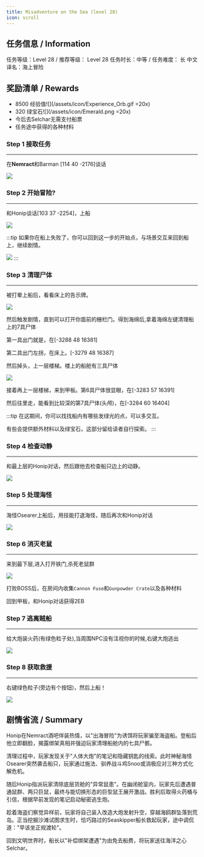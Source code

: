 ```yaml
---
title: Misadventure on the Sea (level 28)
icon: scroll
---
```


## 任务信息 / Information
任务等级：Level 28 / 推荐等级： Level 28
任务时长：中等 / 任务难度： 长
中文译名：海上冒险


## 奖励清单 / Rewards

+ 8500 经验值![](/assets/icon/Experience_Orb.gif =20x)
+ 320 绿宝石![](/assets/icon/Emerald.png =20x)
+ 今后去Selchar无需支付船票
+ 任务途中获得的各种材料

### Step 1 接取任务
---

在**Nemract**和<NPC>Barman</NPC> <CC>[114 40 -2176]</CC>谈话

![](/assets/img/lv28-7.png)

### Step 2 开始冒险?
---

和<NPC>Honip</NPC>谈话<CC>[103 37 -2254]</CC>，上船

![](/assets/img/lv28-8.png)

:::tip
如果你在船上失败了，你可以回到这一步的开始点，与场景交互来回到船上，继续剧情。

![](/assets/img/lv28-9.png)
:::

### Step 3 清理尸体
---

被打晕上船后，看看床上的告示牌。

![](/assets/img/lv28-10.png)

然后触发剧情，直到可以打开你面前的栅栏门。得到海绵后,拿着海绵左键清理船上的7具尸体

第一具出门就是，在<CC>[-3288 48 16381]</CC>

第二具出门左拐，在床上。<CC>[-3279 48 16387]</CC>

然后掉头，上一层楼梯。楼上的船舱有三具尸体

![](/assets/img/lv28-11.png)

接着再上一层楼梯，来到甲板。第6具尸体很显眼，在<CC>[-3283 57 16391]</CC>

然后往里走，能看到比较深的第7具尸体(头颅)，在<CC>[-3284 60 16404]</CC>

:::tip
在这期间，你可以找找船内有哪些发绿光的点，可以多交互。

有些会提供额外材料以及绿宝石，这部分留给读者自行探索。
:::

### Step 4 检查动静
--- 

和最上层的<NPC>Honip</NPC>对话，然后跟他去检查船只边上的动静。

![](/assets/img/lv28-12.png)


### Step 5 处理海怪
--- 

海怪<mob>Osearer</mob>上船后，用技能打退海怪，随后再次和<NPC>Honip</NPC>对话

![](/assets/img/lv28-13.png)

### Step 6 消灭老鼠
---

来到最下层,进入打开铁门,杀死老鼠群

![](/assets/img/lv28-14.png)

打败BOSS后，在房间内收集`Cannon Fuse`和`Gunpowder Crate`以及各种材料

回到甲板，和<NPC>Honip</NPC>对话获得2EB

### Step 7 逃离贼船
--- 

给大炮装火药(有绿色粒子处),当周围NPC没有注视你的时候,右键大炮逃出

![](/assets/img/lv28-15.png)

### Step 8 获取救援
--- 

右键绿色粒子(旁边有个按钮)，然后上船！

![](/assets/img/lv28-16.png)





## 剧情省流 / Summary

Honip在Nemract酒吧佯装热情，以"出海冒险"为诱饵将玩家骗至海盗船。登船后他立即翻脸，揭露绑架真相并强迫玩家清理船舱内的七具尸骸。

清理过程中，玩家发现关于"人体大炮"的笔记和隐藏钥匙的线索。此时神秘海怪Osearer突然袭击船只，玩家通过施法、驯养战斗鸡Snoo或消极应对三种方式化解危机。

随后Honip指派玩家清除底层货舱的"异常鼠患"。在幽闭舱室内，玩家先后遭遇普通鼠群、两只巨鼠，最终与能切换形态的巨型鼠王展开激战。胜利后取得火药桶与引信，根据早前发现的笔记启动秘密逃生炮。

趁着海盗们察觉异样前，玩家将自己装入改造大炮发射升空，穿越海鸥群坠落到荒岛。正当挖掘沙滩试图求生时，恰巧路过的Seaskipper船长救起玩家，途中调侃道："早该坐正规渡轮"。

回到文明世界时，船长以"补偿绑架遭遇"为由免去船费，将玩家送往海洋之心Selchar。





